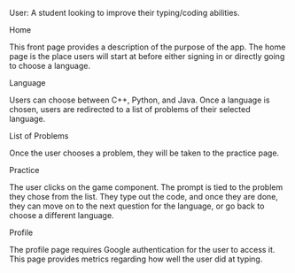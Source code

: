 User: A student looking to improve their typing/coding abilities.

Home

This front page provides a description of the purpose of the app.
The home page is the place users will start at before either signing in or directly going to choose a language.

Language

Users can choose between C++, Python, and Java.
Once a language is chosen, users are redirected to a list of problems of their selected language.

List of Problems

Once the user chooses a problem, they will be taken to the practice page.

Practice

The user clicks on the game component. The prompt is tied to the problem they chose from the list.
They type out the code, and once they are done, they can move on to the next question for the language, or go back to choose a different language.

Profile

The profile page requires Google authentication for the user to access it.
This page provides metrics regarding how well the user did at typing.

